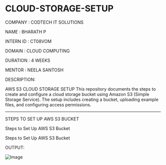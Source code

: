 # CLOUD-STORAGE-SETUP

COMPANY : CODTECH IT SOLUTIONS

NAME : BHARATH P

INTERN ID : CT08VOM

DOMAIN : CLOUD COMPUTING

DURATION : 4 WEEKS

MENTOR : NEELA SANTOSH

DESCRIPTION:

AWS S3 CLOUD STORAGE SETUP
This repository documents the steps to create and configure a cloud storage bucket using Amazon S3 (Simple Storage Service). The setup includes creating a bucket, uploading example files, and configuring access permissions.
________________________________________
STEPS TO SET UP AWS S3 BUCKET


Steps to Set Up AWS S3 Bucket

Steps to Set Up AWS S3 Bucket


OUTPUT:


![Image](https://github.com/user-attachments/assets/e3e73757-9736-4b04-97ad-14e7e95981a3)
